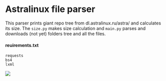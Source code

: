# Astralinux file parser
This parser prints giant repo tree from dl.astralinux.ru/astra/ and calculates its size. The `size.py` makes size calculation and `main.py` parses and downloads (not yet) folders tree and all the files.
#### reuirements.txt
```
requests
bs4
lxml
```
![](https://github.com/korzck/astralinux_file_parser/blob/main/code.gif)

